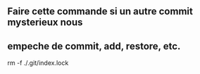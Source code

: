 ## Faire cette commande si un autre commit mysterieux nous 
## empeche de commit, add, restore, etc.
rm -f ./.git/index.lock

